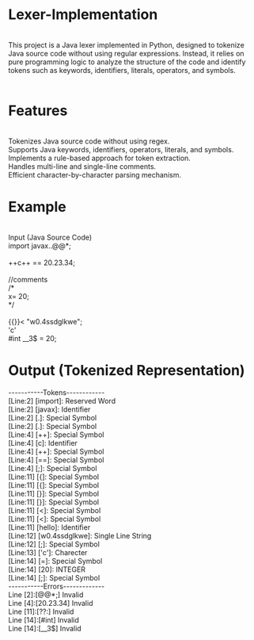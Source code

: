 # Lexer-Implementation
<br>
This project is a Java lexer implemented in Python, designed to tokenize Java source code without using regular expressions. Instead, it relies on pure programming logic to analyze the structure of the code and identify tokens such as keywords, identifiers, literals, operators, and symbols.
<br>
<br>

# Features
<br>
Tokenizes Java source code without using regex.
<br>
Supports Java keywords, identifiers, operators, literals, and symbols.
<br>
Implements a rule-based approach for token extraction.
<br>
Handles multi-line and single-line comments.
<br>
Efficient character-by-character parsing mechanism.
<br>

# Example
<br>
Input (Java Source Code) <br>
import javax..@@*;<br>
<br>
++c++ == 20.23.34;<br>
<br>
//comments<br>
/*<br>
x= 20;<br>
*/<br>
<br>
{{}}<<??: hello<br>
"w0.4ssdglkwe";<br>
'c'<br>
#int __3$ = 20;<br>
  
# Output (Tokenized Representation) <br>
-----------Tokens------------<br>
[Line:2] [import]: Reserved Word<br>
[Line:2] [javax]: Identifier<br>
[Line:2] [.]: Special Symbol<br>
[Line:2] [.]: Special Symbol<br>
[Line:4] [++]: Special Symbol<br>
[Line:4] [c]: Identifier<br>
[Line:4] [++]: Special Symbol<br>
[Line:4] [==]: Special Symbol<br>
[Line:4] [;]: Special Symbol<br>
[Line:11] [{]: Special Symbol<br>
[Line:11] [{]: Special Symbol<br>
[Line:11] [}]: Special Symbol<br>
[Line:11] [}]: Special Symbol<br>
[Line:11] [<]: Special Symbol<br>
[Line:11] [<]: Special Symbol<br>
[Line:11] [hello]: Identifier<br>
[Line:12] [w0.4ssdglkwe]: Single Line String<br>
[Line:12] [;]: Special Symbol<br>
[Line:13] ['c']: Charecter<br>
[Line:14] [=]: Special Symbol<br>
[Line:14] [20]: INTEGER<br>
[Line:14] [;]: Special Symbol<br>
-----------Errors-------------<br>
Line [2]:[@@*;] Invalid<br>
Line [4]:[20.23.34] Invalid<br>
Line [11]:[??:] Invalid<br>
Line [14]:[#int] Invalid<br>
Line [14]:[__3$] Invalid<br>
